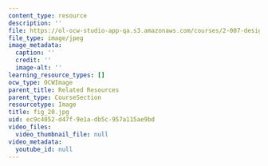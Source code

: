 ```yaml
---
content_type: resource
description: ''
file: https://ol-ocw-studio-app-qa.s3.amazonaws.com/courses/2-007-design-and-manufacturing-i-spring-2009/ec9c4052d47f9e1adb5c957a115ae9bd_fig_20.jpg
file_type: image/jpeg
image_metadata:
  caption: ''
  credit: ''
  image-alt: ''
learning_resource_types: []
ocw_type: OCWImage
parent_title: Related Resources
parent_type: CourseSection
resourcetype: Image
title: fig_20.jpg
uid: ec9c4052-d47f-9e1a-db5c-957a115ae9bd
video_files:
  video_thumbnail_file: null
video_metadata:
  youtube_id: null
---
```

